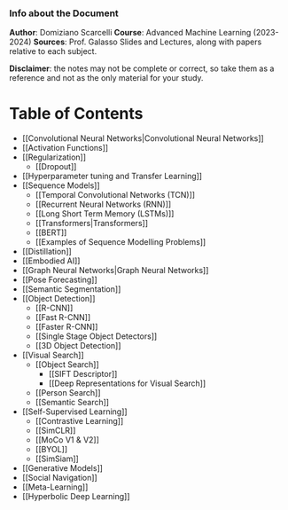 ### Info about the Document
**Author**: Domiziano Scarcelli
**Course**: Advanced Machine Learning (2023-2024)
**Sources**: Prof. Galasso Slides and Lectures, along with papers relative to each subject.

**Disclaimer**: the notes may not be complete or correct, so take them as a reference and not as the only material for your study.
# Table of Contents
- [[Convolutional Neural Networks|Convolutional Neural Networks]]
- [[Activation Functions]]
- [[Regularization]]
	- [[Dropout]]
- [[Hyperparameter tuning and Transfer Learning]]
- [[Sequence Models]]
	- [[Temporal Convolutional Networks (TCN)]]
	- [[Recurrent Neural Networks (RNN)]]
	- [[Long Short Term Memory (LSTMs)]]
	- [[Transformers|Transformers]]
	- [[BERT]]
	- [[Examples of Sequence Modelling Problems]]
- [[Distillation]]
- [[Embodied AI]]
- [[Graph Neural Networks|Graph Neural Networks]]
- [[Pose Forecasting]]
- [[Semantic Segmentation]]
- [[Object Detection]]
	- [[R-CNN]]
	- [[Fast R-CNN]]
	- [[Faster R-CNN]]
	- [[Single Stage Object Detectors]]
	- [[3D Object Detection]]
- [[Visual Search]]
	- [[Object Search]]
		- [[SIFT Descriptor]]
		- [[Deep Representations for Visual Search]]
	- [[Person Search]]
	- [[Semantic Search]]
- [[Self-Supervised Learning]]
	- [[Contrastive Learning]]
	- [[SimCLR]]
	- [[MoCo V1 & V2]]
	- [[BYOL]]
	- [[SimSiam]]
- [[Generative Models]]
- [[Social Navigation]]
- [[Meta-Learning]]
- [[Hyperbolic Deep Learning]]